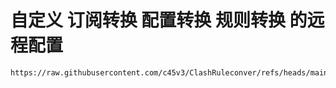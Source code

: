 # **自定义 订阅转换 配置转换 规则转换 的远程配置**

```bash
https://raw.githubusercontent.com/c45v3/ClashRuleconver/refs/heads/main/RuleConverConfig/master.ini
```
